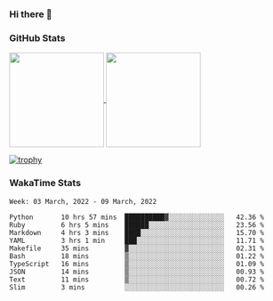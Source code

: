 ### Hi there 👋

### GitHub Stats

<a href="https://github.com/anuraghazra/github-readme-stats">
  <img align="center" height="170px" src="https://github-readme-stats.vercel.app/api/top-langs/?username=tksfjt1024&layout=compact&count_private=true&show_icons=true&show_icons=true&theme=graywhite" />
</a>
<a href="https://github.com/anuraghazra/github-readme-stats">
  <img align="center" height="170px" src="https://github-readme-stats.vercel.app/api?username=tksfjt1024&count_private=true&show_icons=true&show_icons=true&theme=graywhite" />
</a>

[![trophy](https://github-profile-trophy.vercel.app/?username=tksfjt1024)](https://github.com/ryo-ma/github-profile-trophy)

### WakaTime Stats

<!--START_SECTION:waka-->
```text
Week: 03 March, 2022 - 09 March, 2022

Python       10 hrs 57 mins  ██████████▓░░░░░░░░░░░░░░   42.36 % 
Ruby         6 hrs 5 mins    ██████░░░░░░░░░░░░░░░░░░░   23.56 % 
Markdown     4 hrs 3 mins    ████░░░░░░░░░░░░░░░░░░░░░   15.70 % 
YAML         3 hrs 1 min     ███░░░░░░░░░░░░░░░░░░░░░░   11.71 % 
Makefile     35 mins         ▓░░░░░░░░░░░░░░░░░░░░░░░░   02.31 % 
Bash         18 mins         ▒░░░░░░░░░░░░░░░░░░░░░░░░   01.22 % 
TypeScript   16 mins         ▒░░░░░░░░░░░░░░░░░░░░░░░░   01.09 % 
JSON         14 mins         ▒░░░░░░░░░░░░░░░░░░░░░░░░   00.93 % 
Text         11 mins         ▒░░░░░░░░░░░░░░░░░░░░░░░░   00.72 % 
Slim         3 mins          ░░░░░░░░░░░░░░░░░░░░░░░░░   00.26 % 
```
<!--END_SECTION:waka-->
